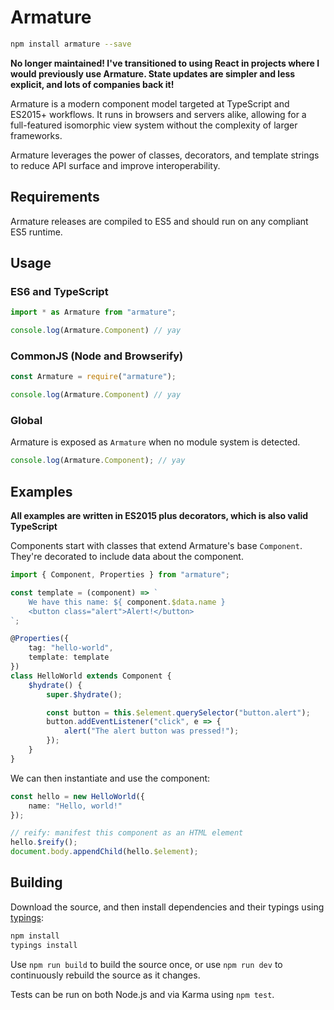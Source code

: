 # Armature
```sh
npm install armature --save
```

**No longer maintained! I've transitioned to using React in projects where I would previously use Armature. State updates are simpler and less explicit, and lots of companies back it!**

Armature is a modern component model targeted at TypeScript and ES2015+ workflows. It runs in browsers and servers alike, allowing for a full-featured isomorphic view system without the complexity of larger frameworks.

Armature leverages the power of classes, decorators, and template strings to reduce API surface and improve interoperability.

## Requirements
Armature releases are compiled to ES5 and should run on any compliant ES5 runtime.

## Usage

### ES6 and TypeScript
```js
import * as Armature from "armature";

console.log(Armature.Component) // yay
```

### CommonJS (Node and Browserify)
```js
const Armature = require("armature");

console.log(Armature.Component) // yay
```

### Global
Armature is exposed as `Armature` when no module system is detected.

```js
console.log(Armature.Component); // yay
```

## Examples
**All examples are written in ES2015 plus decorators, which is also valid TypeScript**

Components start with classes that extend Armature's base `Component`. They're decorated to include data about the component.

```ts
import { Component, Properties } from "armature";

const template = (component) => `
	We have this name: ${ component.$data.name }
	<button class="alert">Alert!</button>
`;

@Properties({
	tag: "hello-world",
	template: template
})
class HelloWorld extends Component {
	$hydrate() {
		super.$hydrate();

		const button = this.$element.querySelector("button.alert");
		button.addEventListener("click", e => {
			alert("The alert button was pressed!");
		});
	}
}
```

We can then instantiate and use the component:

```ts
const hello = new HelloWorld({
	name: "Hello, world!"
});

// reify: manifest this component as an HTML element
hello.$reify();
document.body.appendChild(hello.$element);
```

## Building
Download the source, and then install dependencies and their typings using [typings](https://www.npmjs.com/package/typings):

```sh
npm install
typings install
```

Use `npm run build` to build the source once, or use `npm run dev` to continuously rebuild the source as it changes.

Tests can be run on both Node.js and via Karma using `npm test`.
